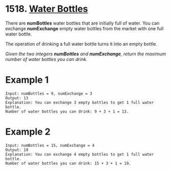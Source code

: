 # 1518. [Water Bottles](https://leetcode.com/problems/water-bottles/description/?envType=daily-question&envId=2024-07-07)

There are **numBottles** water bottles that are initially full of water. You can exchange **numExchange** empty water bottles from the market with one full water bottle.

The operation of drinking a full water bottle turns it into an empty bottle.

_Given the two integers **numBottles** and **numExchange**, return the maximum number of water bottles you can drink._

# Example 1
```
Input: numBottles = 9, numExchange = 3
Output: 13
Explanation: You can exchange 3 empty bottles to get 1 full water bottle.
Number of water bottles you can drink: 9 + 3 + 1 = 13.
```

# Example 2
```
Input: numBottles = 15, numExchange = 4
Output: 19
Explanation: You can exchange 4 empty bottles to get 1 full water bottle. 
Number of water bottles you can drink: 15 + 3 + 1 = 19.
```
